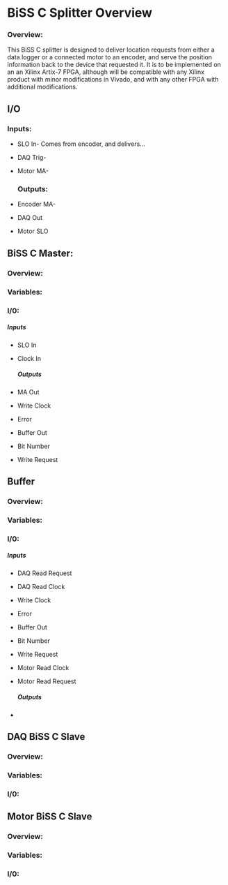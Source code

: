 # BiSS C Splitter Overview

### Overview:

This BiSS C splitter is designed to deliver location requests from either a data logger or a connected motor to an encoder, and serve the position information back to the device that requested it. It is to be implemented on an an Xilinx Artix-7 FPGA, although will be compatible with any Xilinx product with minor modifications in Vivado, and with any other FPGA with additional modifications. 



## I/O

### 	Inputs:

* SLO In- Comes from encoder, and delivers...

* DAQ Trig-

* Motor MA- 

  ### Outputs:

* Encoder MA-
* DAQ Out
* Motor SLO

## BiSS C Master:

### 	Overview:

### 	Variables:

### 	I/0:

##### 		Inputs

* SLO In

* Clock In

  ##### Outputs

* MA Out
* Write Clock
* Error
* Buffer Out
* Bit Number
* Write Request

## Buffer

### 	Overview:

### 	Variables:

### 	I/0:

##### 		Inputs

* DAQ Read Request

* DAQ Read Clock

* Write Clock

* Error

* Buffer Out

* Bit Number

* Write Request

* Motor Read Clock

* Motor Read Request

  ##### Outputs

* 

## DAQ BiSS C Slave

### Overview:

### Variables:

### I/0:

## Motor BiSS C Slave

### Overview:

### Variables:

### I/0: